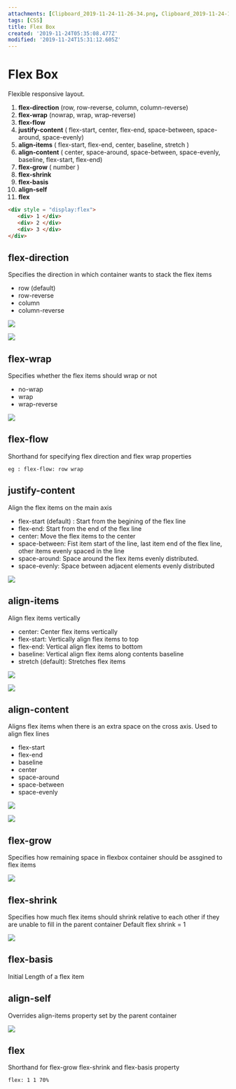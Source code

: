 ```yaml
---
attachments: [Clipboard_2019-11-24-11-26-34.png, Clipboard_2019-11-24-11-26-45.png, Clipboard_2019-11-24-11-40-05.png, Clipboard_2019-11-24-13-08-23.png, Clipboard_2019-11-24-13-58-22.png, Clipboard_2019-11-24-14-00-54.png, Clipboard_2019-11-24-14-32-51.png, Clipboard_2019-11-24-14-41-04.png, Clipboard_2019-11-24-18-54-49.png, Clipboard_2019-11-24-19-43-33.png, Clipboard_2019-11-24-21-00-47.png, Clipboard_2019-11-24-21-01-10.png]
tags: [CSS]
title: Flex Box
created: '2019-11-24T05:35:08.477Z'
modified: '2019-11-24T15:31:12.605Z'
---
```


# Flex Box

Flexible responsive layout.

1. **flex-direction** (row, row-reverse, column, column-reverse)
2. **flex-wrap** (nowrap, wrap, wrap-reverse)
3. **flex-flow**
4. **justify-content** ( flex-start, center, flex-end, space-between, space-around, space-evenly)
5. **align-items** ( flex-start, flex-end, center, baseline, stretch )
6. **align-content** ( center, space-around, space-between, space-evenly, baseline, flex-start, flex-end)
7. **flex-grow** ( number )
8. **flex-shrink** 
9. **flex-basis**
10. **align-self**
11. **flex**

```html
<div style = "display:flex">
   <div> 1 </div>
   <div> 2 </div>
   <div> 3 </div>
</div>

```

## flex-direction 

Specifies the direction in which container wants to stack the flex items

* row  (default)
* row-reverse
* column
* column-reverse

![](@attachment/Clipboard_2019-11-24-11-26-34.png)

![](@attachment/Clipboard_2019-11-24-11-26-45.png)

## flex-wrap

Specifies whether the flex items should wrap or not

* no-wrap
* wrap
* wrap-reverse

![](@attachment/Clipboard_2019-11-24-11-40-05.png)

## flex-flow

Shorthand for specifying flex direction and flex wrap properties

`eg : flex-flow: row wrap `

## justify-content

Align the flex items on the main axis

* flex-start (default) : Start from the begining of the flex line
* flex-end: Start from the end of the flex line
* center: Move the flex items to the center
* space-between: Fist item start of the line, last item end of the flex line, other items evenly spaced in the line
* space-around: Space around the flex items evenly distributed.
* space-evenly: Space between adjacent elements evenly distributed

![](@attachment/Clipboard_2019-11-24-13-08-23.png)

## align-items

Align flex items vertically

* center: Center flex items vertically
* flex-start: Vertically align flex items to top
* flex-end: Vertical align flex items to bottom
* baseline: Vertical align flex items along contents baseline
* stretch (default): Stretches flex items

![](@attachment/Clipboard_2019-11-24-13-58-22.png)

![](@attachment/Clipboard_2019-11-24-14-00-54.png)

## align-content

Aligns flex items when there is an extra space on the cross axis. Used to align flex lines

* flex-start
* flex-end
* baseline
* center
* space-around
* space-between
* space-evenly

![](@attachment/Clipboard_2019-11-24-14-32-51.png)

![](@attachment/Clipboard_2019-11-24-14-41-04.png)

## flex-grow

Specifies how remaining space in flexbox container should be assgined to flex items

![](@attachment/Clipboard_2019-11-24-18-54-49.png)

## flex-shrink

Specifies how much flex items should shrink relative to each other if they are unable to fill in the parent container
Default flex shrink = 1


![](@attachment/Clipboard_2019-11-24-19-43-33.png)

## flex-basis

Initial Length of a flex item

## align-self

Overrides align-items property set by the parent container

![](@attachment/Clipboard_2019-11-24-21-01-10.png)


## flex

Shorthand for flex-grow flex-shrink and flex-basis property

`flex: 1 1 70%`









